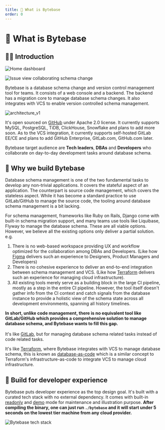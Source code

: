 ```yaml
---
title: 👀 What is Bytebase
order: 0
---
```


# 👀 What is Bytebase

## 👋🏼 Introduction

![Home dashboard](/docs-assets/overview.png)

![Issue view collaborating schema change](<.gitbook/assets/IssueView (1).png>)

Bytebase is a database schema change and version control management tool for teams. It consists of a web console and a backend. The backend has a migration core to manage database schema changes. It also integrates with VCS to enable version controlled schema management.

![architecture_v1](/docs-assets/architecture_v1.png)

It's open sourced on [GitHub](https://github.com/bytebase/bytebase) under Apache 2.0 license. It currently supports MySQL, PostgreSQL, TiDB, ClickHouse, Snowflake and plans to add more soon. As to the VCS integration, it currently supports self-hosted GitLab EE/CE and plans to add GitHub Enterprise, GitLab.com, GitHub.com later.

Bytebase target audience are **Tech leaders**, **DBAs** and **Developers** who collaborate on day-to-day development tasks around database schema.

## 🎯 Why we build Bytebase

Database schema management is one of the two fundamental tasks to develop any non-trivial applications. It covers the stateful aspect of an application. The counterpart is source code management, which covers the stateless aspect. While it has become a standard practice to use GitLab/GitHub to manage the source code, the tooling around database schema management is a bit lacking.

For schema management, frameworks like Ruby on Rails, Django come with built-in schema migration support, and many teams use tools like Liquibase, Flyway to manage the database schema. These are all viable options. However, we believe all the existing options only deliver a partial solution. e.g.

1. There is no web-based workspace providing UX and workflow optimized for the collaboration among DBAs and Developers. (Like how [Figma](https://figma.com) delivers such an experience to Designers, Product Managers and Developers)
2. There is no cohesive experience to deliver an end-to-end integration between schema management and VCS. (Like how [Terraform](https://www.terraform.io) delivers such an experience for managing cloud infrastructure).
3. All existing tools merely serve as a building block in the large CI pipeline, mostly as a step in the entire CI pipeline. However, the tool itself doesn't gather info from the CI context and catch signals from the database instance to provide a holistic view of the schema state across all development environments, spanning all history timelines.

**In short, unlike code management, there is no equivalent tool like GitLab/GitHub which provides a comprehensive solution to manage database schema, and Bytebase wants to fill this gap.**\
\
It's like [GitLab](https://about.gitlab.com), but for managing database schema related tasks instead of code related tasks.

It's like [Terraform](https://www.terraform.io), where Bytebase integrates with VCS to manage database schema, this is known as [database-as-code](features/version-control.md) which is a similar concept to Terraform's infrastructure-as-code to integrate VCS to manage cloud infrastructure.

## 🎡 Build for developer experience

Bytebase puts developer experience as the top design goal. It's built with a curated tech stack with no external dependency. It comes with built-in [readonly](reference/command-line.md#readonly) and [demo](reference/command-line.md#demo) mode for maintenance and illustration purpose. **After compiling the binary, one can just run `./bytebase` and it will start under 5 seconds on the lowest tier machine from any cloud provider.**&#x20;

![Bytebase tech stack](/docs-assets/stack.svg)
